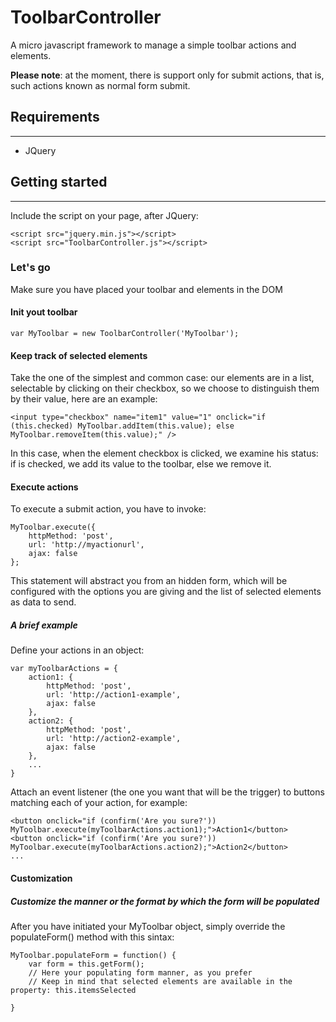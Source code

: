 # ToolbarController
A micro javascript framework to manage a simple toolbar actions and elements.

**Please note**: at the moment, there is support only for submit actions, that is, such actions known as normal form submit.

## Requirements
---------
- JQuery

## Getting started
---------

Include the script on your page, after JQuery:
```
<script src="jquery.min.js"></script>
<script src="ToolbarController.js"></script>
```

### Let's go

Make sure you have placed your toolbar and elements in the DOM

#### Init yout toolbar
```
var MyToolbar = new ToolbarController('MyToolbar');
```

#### Keep track of selected elements

Take the one of the simplest and common case: our elements are in a list, selectable by clicking on their checkbox, so we choose to distinguish them by their value, here are an example:
```
<input type="checkbox" name="item1" value="1" onclick="if (this.checked) MyToolbar.addItem(this.value); else MyToolbar.removeItem(this.value);" />
```
In this case, when the element checkbox is clicked, we examine his status: if is checked, we add its value to the toolbar, else we remove it.

#### Execute actions

To execute a submit action, you have to invoke:
```
MyToolbar.execute({
	httpMethod: 'post',
	url: 'http://myactionurl',
	ajax: false
};
```

This statement will abstract you from an hidden form, which will be configured with the options you are giving and the list of selected elements as data to send.

##### A brief example

Define your actions in an object:
```
var myToolbarActions = {
	action1: {
		httpMethod: 'post',
		url: 'http://action1-example',
		ajax: false
	},
	action2: {
		httpMethod: 'post',
		url: 'http://action2-example',
		ajax: false
	},
	...
}
```

Attach an event listener (the one you want that will be the trigger) to buttons matching each of your action, for example:
```
<button onclick="if (confirm('Are you sure?')) MyToolbar.execute(myToolbarActions.action1);">Action1</button>
<button onclick="if (confirm('Are you sure?')) MyToolbar.execute(myToolbarActions.action2);">Action2</button>
...
```

#### Customization

##### Customize the manner or the format by which the form will be populated

After you have initiated your MyToolbar object, simply override the populateForm() method with this sintax:
```
MyToolbar.populateForm = function() {
	var form = this.getForm();
	// Here your populating form manner, as you prefer
	// Keep in mind that selected elements are available in the property: this.itemsSelected
	
}
```